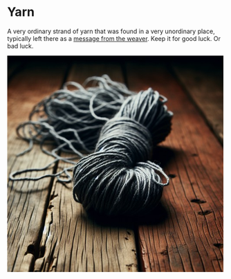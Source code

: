 # Yarn

A very ordinary strand of yarn that was found in a very unordinary place, typically left there as a [message from the weaver](../lore/the-weaver.md#weavers-yarn). Keep it for good luck. Or bad luck.

[![the weaver's yarn](../images/weavers-yarn.jpg)](../images/weavers-yarn.png)
